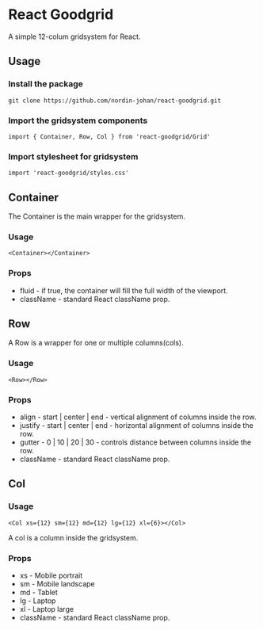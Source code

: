 # React Goodgrid

A simple 12-colum gridsystem for React.

## Usage

### Install the package
`` git clone https://github.com/nordin-johan/react-goodgrid.git ``

### Import the gridsystem components
`` import { Container, Row, Col } from 'react-goodgrid/Grid' ``

### Import stylesheet for gridsystem
`` import 'react-goodgrid/styles.css' ``

## Container

The Container is the main wrapper for the gridsystem.

### Usage
`` <Container></Container> ``

### Props
* fluid - if true, the container will fill the full width of the viewport.
* className - standard React className prop.

## Row

A Row is a wrapper for one or multiple columns(cols).

### Usage
`` <Row></Row> ``

### Props
* align - start | center | end - vertical alignment of columns inside the row.
* justify - start | center | end - horizontal alignment of columns inside the row.
* gutter - 0 | 10 | 20 | 30 - controls distance between columns inside the row.
* className - standard React className prop.

## Col

### Usage

`` <Col xs={12} sm={12} md={12} lg={12} xl={6}></Col> ``

A col is a column inside the gridsystem.

### Props
* xs - Mobile portrait
* sm - Mobile landscape
* md - Tablet
* lg - Laptop
* xl - Laptop large
* className - standard React className prop.